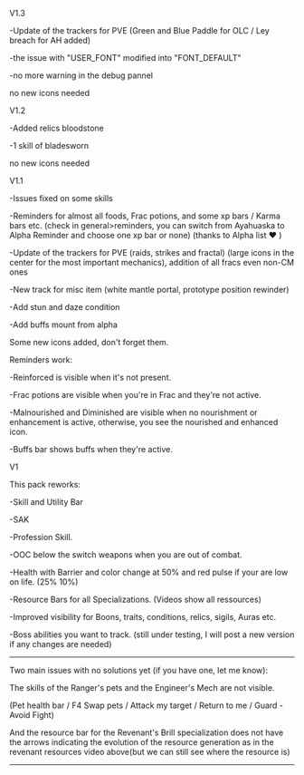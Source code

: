 V1.3


-Update of the trackers for PVE (Green and Blue Paddle for OLC / Ley breach for AH added)

-the issue with "USER_FONT" modified into "FONT_DEFAULT"

-no more warning in the debug pannel

no new icons needed



V1.2


-Added relics bloodstone

-1 skill of bladesworn


no new icons needed



V1.1


-Issues fixed on some skills

-Reminders for almost all foods, Frac potions, and some xp bars / Karma bars etc. (check in general>reminders, you can switch from Ayahuaska to Alpha Reminder and choose one xp bar or none) (thanks to Alpha list ❤️ )

-Update of the trackers for PVE (raids, strikes and fractal) (large icons in the center for the most important mechanics), addition of all fracs even non-CM ones

-New track for misc item (white mantle portal, prototype position rewinder)

-Add stun and daze condition

-Add buffs mount from alpha


Some new icons added, don't forget them.



Reminders work:


-Reinforced is visible when it's not present.

-Frac potions are visible when you're in Frac and they're not active.

-Malnourished and Diminished are visible when no nourishment or enhancement is active, otherwise, you see the nourished and enhanced icon.

-Buffs bar shows buffs when they're active.




V1


This pack reworks:


-Skill and Utility Bar

-SAK

-Profession Skill.

-OOC below the switch weapons when you are out of combat.

-Health with Barrier and color change at 50% and red pulse if your are low on life. (25% 10%)

-Resource Bars for all Specializations. (Videos show all ressources)

-Improved visibility for Boons, traits, conditions, relics, sigils, Auras etc.

-Boss abilities you want to track. (still under testing, I will post a new version if any changes are needed)


---


Two main issues with no solutions yet (if you have one, let me know):


The skills of the Ranger's pets and the Engineer's Mech are not visible.

(Pet health bar / F4 Swap pets / Attack my target / Return to me / Guard - Avoid Fight)


And the resource bar for the Revenant's Brill specialization does not have the arrows indicating the evolution of the resource generation as in the revenant resources video above(but we can still see where the resource is)


---
